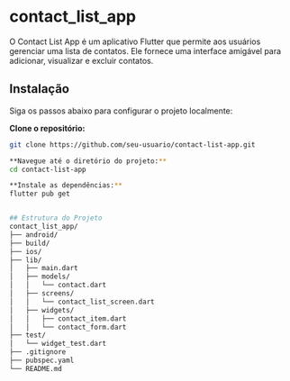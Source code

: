 # contact_list_app

O Contact List App é um aplicativo Flutter que permite aos usuários gerenciar uma lista de contatos. Ele fornece uma interface amigável para adicionar, visualizar e excluir contatos.

## Instalação
Siga os passos abaixo para configurar o projeto localmente:

 **Clone o repositório:**
   ```sh
   git clone https://github.com/seu-usuario/contact-list-app.git

**Navegue até o diretório do projeto:**
cd contact-list-app

**Instale as dependências:**
flutter pub get


## Estrutura do Projeto
contact_list_app/
├── android/
├── build/
├── ios/
├── lib/
│   ├── main.dart
│   ├── models/
│   │   └── contact.dart
│   ├── screens/
│   │   └── contact_list_screen.dart
│   ├── widgets/
│   │   ├── contact_item.dart
│   │   └── contact_form.dart
├── test/
│   └── widget_test.dart
├── .gitignore
├── pubspec.yaml
└── README.md
